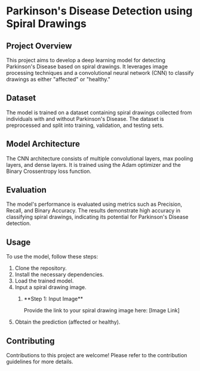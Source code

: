 <h1>Parkinson's Disease Detection using Spiral Drawings</h1>

<h2>Project Overview</h2>
<p>This project aims to develop a deep learning model for detecting Parkinson's Disease based on spiral drawings. It leverages image processing techniques and a convolutional neural network (CNN) to classify drawings as either "affected" or "healthy."</p>

<h2>Dataset</h2>
<p>The model is trained on a dataset containing spiral drawings collected from individuals with and without Parkinson's Disease. The dataset is preprocessed and split into training, validation, and testing sets.</p>

<h2>Model Architecture</h2>
<p>The CNN architecture consists of multiple convolutional layers, max pooling layers, and dense layers. It is trained using the Adam optimizer and the Binary Crossentropy loss function.</p>

<h2>Evaluation</h2>
<p>The model's performance is evaluated using metrics such as Precision, Recall, and Binary Accuracy. The results demonstrate high accuracy in classifying spiral drawings, indicating its potential for Parkinson's Disease detection.</p>

<h2>Usage</h2>
<p>To use the model, follow these steps:</p>
<ol>
  <li>Clone the repository.</li>
  <li>Install the necessary dependencies.</li>
  <li>Load the trained model.</li>
  <li>Input a spiral drawing image.</li>
  <ol>
  <li> **Step 1: Input Image**</li>
<p>Provide the link to your spiral drawing image here: [Image Link]</p>
  </ol>
  <li>Obtain the prediction (affected or healthy).</li>
</ol>

<h2>Contributing</h2>
<p>Contributions to this project are welcome! Please refer to the contribution guidelines for more details.</p>

